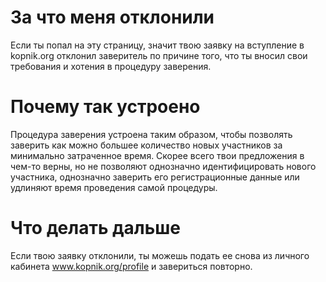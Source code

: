 # За что меня отклонили

Если ты попал на эту страницу, значит твою заявку на вступление в kopnik.org отклонил заверитель по причине того, что ты вносил свои требования и хотения в процедуру заверения. 

# Почему так устроено

Процедура заверения устроена таким образом, чтобы позволять заверить как можно большее количество новых участников за минимально затраченное время. Скорее всего твои предложения в чем-то верны, но не позволяют однозначно идентифицировать нового участника, однозначно заверить его регистрационные данные или удлиняют время проведения самой процедуры.

# Что делать дальше

Если твою заявку отклонили, ты можешь подать ее снова из личного кабинета www.kopnik.org/profile и завериться повторно. 
